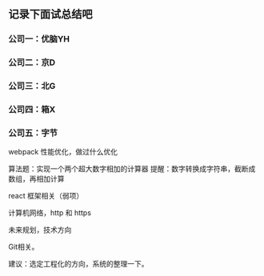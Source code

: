 ## 记录下面试总结吧

### 公司一：优脑YH

### 公司二：京D

### 公司三：北G

### 公司四：箱X

### 公司五：字节

webpack 性能优化，做过什么优化

算法题：实现一个两个超大数字相加的计算器
  提醒：数字转换成字符串，截断成数组，再相加计算

react 框架相关（弱项）

计算机网络，http 和 https

未来规划，技术方向

Git相关。

建议：选定工程化的方向，系统的整理一下。
